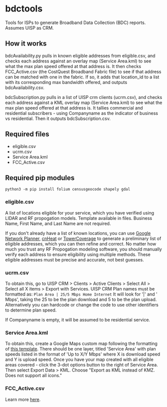 # bdctools
Tools for ISPs to generate Broadband Data Collection (BDC) reports. Assumes UISP as CRM.

## How it works
bdcAvailability.py pulls in known eligible addresses from eligible.csv, and checks each address against an overlay map (Service Area.kml) to see what the max plan speed offered at that address is. It then checks FCC_Active.csv (the CostQuest Broadband Fabric file) to see if that address can be matched with one in the fabric. If so, it adds that location_id to a list with its corresponding max bandwidth offered, and outputs bdcAvailability.csv.

bdcSubscription.py pulls in a list of UISP crm clients (ucrm.csv), and checks each address against a KML overlay map (Service Area.kml) to see what the max plan speed offered at that address is. It tallies commercial and residential subscribers - using Companyname as the indicator of business vs residential. Then it outputs bdcSubscription.csv.

## Required files
- eligible.csv
- ucrm.csv
- Service Area.kml
- FCC_Active.csv

## Required pip modules
```python3 -m pip install folium censusgeocode shapely gdal```

### eligible.csv
A list of locations eligible for your service, which you have verified using LIDAR and RF propogation models. Template available in files. Business Name, First Name, and Last Name are not required.

If you don't already have a list of known locations, you can use [Google Network Planner](https://wirelessconnectivity.google.com/networkplanner/welcome), [cnHeat](https://cnheat.cambiumnetworks.com/) or [TowerCoverage](https://www.towercoverage.com/) to generate a preliminary list of eligible addresses, which you can then refine and correct. No matter how much you trust any RF Propogation modeling software, you should manually verify each address to ensure eligibility using multiple methods. These eligible addresses must be precise and accurate, not best guesses.

### ucrm.csv
To obtain this, go to UISP CRM > Clients > Active Clients > Select All > Select all X items > Export with Services. UISP CRM Plan names must be formatted as:
```Plan Area | 25/5 Mbps Home Internet```
It will look for '|' and ' Mbps', taking the 25 to be the plan download and 5 to be the plan upload. Alternatively you can hardcode or change the code to use other identifiers to determine plan speed.

If Companyname is empty, it will be assumed to be residential service.

### Service Area.kml
To obtain this, create a Google Maps custom map following the formatting of [this template](https://www.google.com/maps/d/u/0/edit?mid=1-468H_snEfzXTjrnuyBU2OQs0Odaf8E&usp=sharing). There should be one layer, titled 'Service Area' with plan speeds listed in the format of 'Up to X/Y Mbps' where X is download speed and Y is upload speed. Once you have your map created with all eligible areas covered - click the 3-dot options button to the right of Service Area. Then select Export Data > KML. Choose "Export as KML instead of KMZ. Does not support all icons."

### FCC_Active.csv
Learn more [here](https://help.bdc.fcc.gov/hc/en-us/articles/5377509232283-How-Fixed-Broadband-Service-Providers-Can-Access-the-Location-Fabric).
